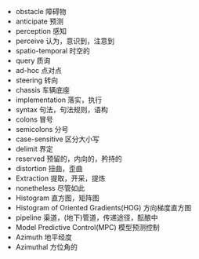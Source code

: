+ obstacle 障碍物
+ anticipate 预测
+ perception 感知
+ perceive 认为，意识到，注意到
+ spatio-temporal 时空的
+ query 质询
+ ad-hoc 点对点
+ steering 转向
+ chassis 车辆底座
+ implementation 落实，执行
+ syntax 句法，句法规则，语构
+ colons 冒号
+ semicolons 分号
+ case-sensitive 区分大小写
+ delimit 界定
+ reserved 预留的，内向的，矜持的
+ distortion 扭曲，歪曲
+ Extraction 提取，开采，提炼
+ nonetheless 尽管如此
+ Histogram 直方图，矩阵图
+ Histogram of Oriented Gradients(HOG) 方向梯度直方图
+ pipeline 渠道，(地下)管道，传递途径，酝酿中
+ Model Predictive Control(MPC) 模型预测控制
+ Azimuth 地平经度
+ Azimuthal 方位角的